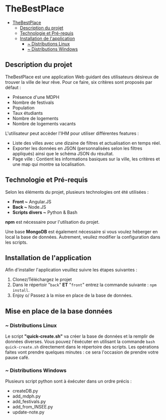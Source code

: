 TheBestPlace
============

<!--ts-->
   * [TheBestPlace](#thebestplace)
      * [Description du projet](#description-du-projet)
      * [Technologie et Pré-requis](#technologie-et-pré-requis)
      * [Installation de l'application](#installation-de-lapplication)
         * [~ Distributions Linux](#-distributions-linux)
         * [~ Distributions Windows](#-distributions-windows)

<!-- Added by: kurai, at: 2020-01-26T21:35+01:00 -->

<!--te-->


## Description du projet

TheBestPlace est une application Web guidant des utilisateurs désireux de trouver la ville de leur rêve.
Pour ce faire, six critères sont proposés par défaut :
- Présence d'une MDPH
- Nombre de festivals
- Population
- Taux étudiants
- Nombre de logements
- Nombre de logements vacants

L'utilisateur peut accèder l'IHM pour utiliser différentes features : 
- Liste des villes avec une dizaine de filtres et actualisation en temps réel.
- Exporter les données en JSON (personnalisées selon les filtres appliqués) ainsi que le schéma JSON du résultat.
- Page ville : Contient les informations basiques sur la ville, les critères et une map qui montre sa localisation.

## Technologie et Pré-requis

Selon les éléments du projet, plusieurs technologies ont été utilisées : 
* **Front ~** Angular.JS
* **Back ~** Node.JS
* **Scripts divers ~** Python & Bash

**npm** est nécessaire pour l'utilsation du projet.

Une base **MongoDB** est également nécessaire si vous voulez héberger en local la base de données.
Autrement, veuilez modifier la configuration dans les scripts.

## Installation de l'application

Afin d'installer l'application veuillez suivre les étapes suivantes :
1. Clonez/Téléchargez le projet
2. Dans le répertoir "`back`" **ET** "`front`" entrez la commande suivante : `npm install`.
3. Enjoy o/ Passez à la mise en place de la base de données.

## Mise en place de la base données

### ~ Distributions Linux

Le script **"quick-create.sh"** va créer la base de données et la remplir de données diverses. Vous pouvez l'éxécuter en utilisant la commande `bash quick-create.sh` directement dans le répertoire des scripts. Les opérations faites vont prendre quelques minutes : ce sera l'occasion de prendre votre pause café.


### ~ Distributions Windows

Plusieurs script python sont à éxécuter dans un ordre précis : 
- createDB.py
- add_mdph.py
- add_festivals.py
- add_from_INSEE.py
- update-note.py

